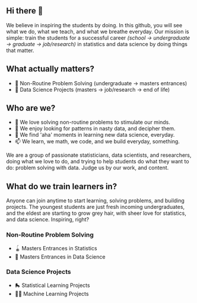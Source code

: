 ## Hi there 👋

We believe in inspiring the students by doing. In this github, you will see what we do, what we teach, and what we breathe everyday. Our mission is simple: train the students for a successful career _(school -> undergraduate -> graduate -> job/research)_ in statistics and data science by doing things that matter. 

## What actually matters?
- 🔭 Non-Routine Problem Solving (undergraduate -> masters entrances)
- 🌱 Data Science Projects (masters -> job/research -> end of life)

## Who are we?
- 👯 We love solving non-routine problems to stimulate our minds.
- 🤔 We enjoy looking for patterns in nasty data, and decipher them.
- 💬 We find 'aha' moments in learning new data science, everyday.
- 📫 We learn, we math, we code, and we build everyday, something.

We are a group of passionate statisticians, data scientists, and researchers, doing what we love to do, and trying to help students do what they want to do: problem solving with data. Judge us by our work, and content. 

## What do we train learners in?

Anyone can join anytime to start learning, solving problems, and building projects. The youngest students are just fresh incoming undergraduates, and the eldest are starting to grow grey hair, with sheer love for statistics, and data science. Inspiring, right?

### Non-Routine Problem Solving
- 🪀 Masters Entrances in Statistics
- 🏓 Masters Entrances in Data Science

### Data Science Projects
- 🛼 Statistical Learning Projects
- 🤾‍♀️ Machine Learning Projects
